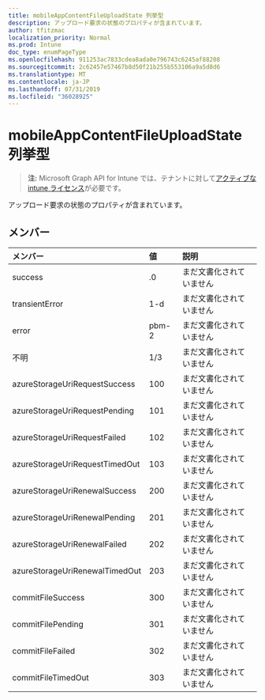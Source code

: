 ```yaml
---
title: mobileAppContentFileUploadState 列挙型
description: アップロード要求の状態のプロパティが含まれています。
author: tfitzmac
localization_priority: Normal
ms.prod: Intune
doc_type: enumPageType
ms.openlocfilehash: 911253ac7833cdea8ada0e796743c6245af88208
ms.sourcegitcommit: 2c62457e57467b8d50f21b255b553106a9a5d8d6
ms.translationtype: MT
ms.contentlocale: ja-JP
ms.lasthandoff: 07/31/2019
ms.locfileid: "36028925"
---
```

# <a name="mobileappcontentfileuploadstate-enum-type"></a>mobileAppContentFileUploadState 列挙型

> **注:** Microsoft Graph API for Intune では、テナントに対して[アクティブな intune ライセンス](https://go.microsoft.com/fwlink/?linkid=839381)が必要です。

アップロード要求の状態のプロパティが含まれています。

## <a name="members"></a>メンバー
|メンバー|値|説明|
|:---|:---|:---|
|success|.0|まだ文書化されていません|
|transientError|1-d|まだ文書化されていません|
|error|pbm-2|まだ文書化されていません|
|不明|1/3|まだ文書化されていません|
|azureStorageUriRequestSuccess|100|まだ文書化されていません|
|azureStorageUriRequestPending|101|まだ文書化されていません|
|azureStorageUriRequestFailed|102|まだ文書化されていません|
|azureStorageUriRequestTimedOut|103|まだ文書化されていません|
|azureStorageUriRenewalSuccess|200|まだ文書化されていません|
|azureStorageUriRenewalPending|201|まだ文書化されていません|
|azureStorageUriRenewalFailed|202|まだ文書化されていません|
|azureStorageUriRenewalTimedOut|203|まだ文書化されていません|
|commitFileSuccess|300|まだ文書化されていません|
|commitFilePending|301|まだ文書化されていません|
|commitFileFailed|302|まだ文書化されていません|
|commitFileTimedOut|303|まだ文書化されていません|



